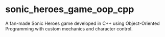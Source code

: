 # sonic_heroes_game_oop_cpp
A fan-made Sonic Heroes game developed in C++ using Object-Oriented Programming with custom mechanics and character control.          
